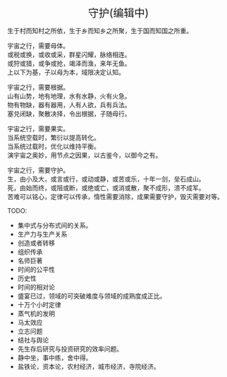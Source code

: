 <center><font size=5>守护(编辑中)</font></center>

生于村而知村之所依，生于乡而知乡之所聚，生于国而知国之所重。<br/>

宇宙之行，需要母体。<br/>
或税或换，或收或采，群星闪耀，脉络相连。<br/>
或狩或猎，或争或抢，竭泽而渔，来年无鱼。<br/>
上以下为基，子以母为本，域限决定认知。<br/>

宇宙之行，需要根据。<br/>
山有山势，地有地理，水有水静，火有火急。<br/>
物有物缺，器有器用，人有人欲，兵有兵法。<br/>
塞兑闭缺，聚散决择，令出根据，子随母行。<br/>

宇宙之行，需要果实。<br/>
当系统空载时，繁衍以提高转化。<br/>
当系统过载时，优化以维持平衡。<br/>
演宇宙之奥妙，用节点之因果，以古鉴今，以御今之有。<br/>

宇宙之行，需要守护。<br/>
生，由小及大，或言或行，或动或静，或苦或乐，十年一剑，垒石成山。<br/>
死，由始而终，或阻或断，或绝或亡，或消或散，聚不成形，溃不成军。<br/>
苦难可以铭心，定律可以传承，惰性需要消除，成果需要守护，毁灭需要对等。<br/>

TODO: 
* 集中式与分布式间的关系。
* 生产力与生产关系
* 创造或者转移
* 组织传承
* 名师巨著
* 时间的公平性
* 历史性
* 时间的相对论
* 盛宴已过，领域的可突破难度与领域的成熟度成正比。
* 十万个小时定律
* 蒸气机的发明
* 马太效应
* 立志问题
* 结社与舆论
* 先生存后研究与投资研究的效率问题。
* 静中坐，事中练，舍中得。
* 盐铁论，资本论，农村经济，城市经济，寺院经济。
